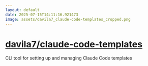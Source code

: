 ```yaml
---
layout: default
date: 2025-07-15T14:11:16.921473
image: assets/davila7_claude-code-templates_cropped.png
---
```


# [davila7/claude-code-templates](https://github.com/davila7/claude-code-templates)

CLI tool for setting up and managing Claude Code templates
